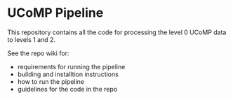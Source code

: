 # UCoMP Pipeline

This repository contains all the code for processing the level 0 UCoMP data to levels 1 and 2.

See the repo wiki for:

- requirements for running the pipeline
- building and installtion instructions
- how to run the pipeline
- guidelines for the code in the repo

